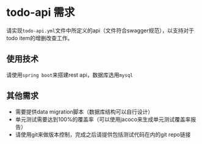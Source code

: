 # todo-api 需求

请实现`todo-api.yml`文件中所定义的api（文件符合swagger规范），以支持对于todo item的增删改查工作。

## 使用技术

请使用`spring boot`来搭建rest api，数据库选用`mysql`

## 其他需求

- 需要提供data migration脚本（数据库结构可以自行设计）
- 单元测试需要达到100%的覆盖率（可以使用jacoco来生成单元测试覆盖率报告）
- 请使用git来做版本控制，完成之后请提供包括测试代码在内的git repo链接
